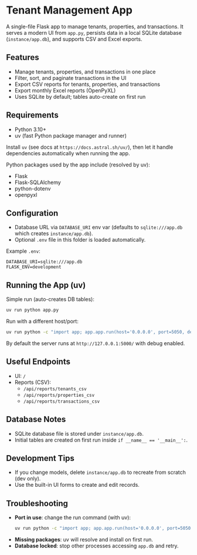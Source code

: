 # Tenant Management App

A single-file Flask app to manage tenants, properties, and transactions. It serves a modern UI from `app.py`, persists data in a local SQLite database (`instance/app.db`), and supports CSV and Excel exports.

## Features
- Manage tenants, properties, and transactions in one place
- Filter, sort, and paginate transactions in the UI
- Export CSV reports for tenants, properties, and transactions
- Export monthly Excel reports (OpenPyXL)
- Uses SQLite by default; tables auto-create on first run

## Requirements
- Python 3.10+
- uv (fast Python package manager and runner)

Install `uv` (see docs at `https://docs.astral.sh/uv/`), then let it handle dependencies automatically when running the app.

Python packages used by the app include (resolved by uv):
- Flask
- Flask-SQLAlchemy
- python-dotenv
- openpyxl

## Configuration
- Database URL via `DATABASE_URI` env var (defaults to `sqlite:///app.db` which creates `instance/app.db`).
- Optional `.env` file in this folder is loaded automatically.

Example `.env`:
```env
DATABASE_URI=sqlite:///app.db
FLASK_ENV=development
```

## Running the App (uv)
Simple run (auto-creates DB tables):
```bash
uv run python app.py
```

Run with a different host/port:
```bash
uv run python -c "import app; app.app.run(host='0.0.0.0', port=5050, debug=True)"
```

By default the server runs at `http://127.0.0.1:5000/` with debug enabled.

## Useful Endpoints
- UI: `/`
- Reports (CSV):
  - `/api/reports/tenants_csv`
  - `/api/reports/properties_csv`
  - `/api/reports/transactions_csv`

## Database Notes
- SQLite database file is stored under `instance/app.db`.
- Initial tables are created on first run inside `if __name__ == '__main__':`.

## Development Tips
- If you change models, delete `instance/app.db` to recreate from scratch (dev only).
- Use the built-in UI forms to create and edit records.

## Troubleshooting
- **Port in use**: change the run command (with uv):
  ```bash
  uv run python -c "import app; app.app.run(host='0.0.0.0', port=5050, debug=True)"
  ```
- **Missing packages**: uv will resolve and install on first run.
- **Database locked**: stop other processes accessing `app.db` and retry.


